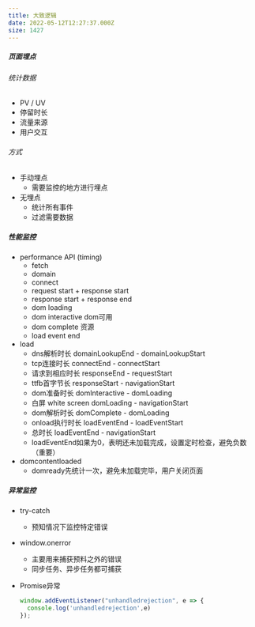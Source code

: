 ```yaml
---
title: 大致逻辑
date: 2022-05-12T12:27:37.000Z
size: 1427
---
```

##### ⻚面埋点

###### 统计数据

- PV / UV
- 停留时⻓
- 流量来源
- 用户交互

###### 方式

- 手动埋点
  - 需要监控的地方进行埋点
- 无埋点
  - 统计所有事件
  - 过滤需要数据

##### 性能监控

- performance API (timing)
  - fetch
  - domain
  - connect
  - request start + response start
  - response start + response end
  - dom loading
  - dom interactive dom可用
  - dom complete 资源
  - load event end
- load
  - dns解析时长 domainLookupEnd - domainLookupStart
  - tcp连接时长 connectEnd - connectStart
  - 请求到相应时长 responseEnd - requestStart
  - ttfb首字节长 responseStart - navigationStart
  - dom准备时长 domInteractive - domLoading
  - 白屏 white screen domLoading - navigationStart
  - dom解析时长 domComplete - domLoading
  - onload执行时长 loadEventEnd - loadEventStart
  - 总时长 loadEventEnd - navigationStart
  - loadEventEnd如果为0，表明还未加载完成，设置定时检查，避免负数 （重要）
- domcontentloaded
  - domready先统计一次，避免未加载完毕，用户关闭页面

##### 异常监控

- try-catch

  - 预知情况下监控特定错误

- window.onerror

  - 主要用来捕获预料之外的错误
  - 同步任务、异步任务都可捕获

- Promise异常

  ```js
  window.addEventListener("unhandledrejection", e => {
  	console.log('unhandledrejection',e)
  });
  ```
